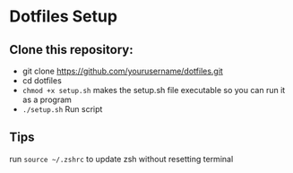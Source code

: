 # Dotfiles Setup

## Clone this repository:

- git clone https://github.com/yourusername/dotfiles.git
- cd dotfiles
- `chmod +x setup.sh` makes the setup.sh file executable so you can run it as a program
- `./setup.sh` Run script

## Tips

run `source ~/.zshrc` to update zsh without resetting terminal
